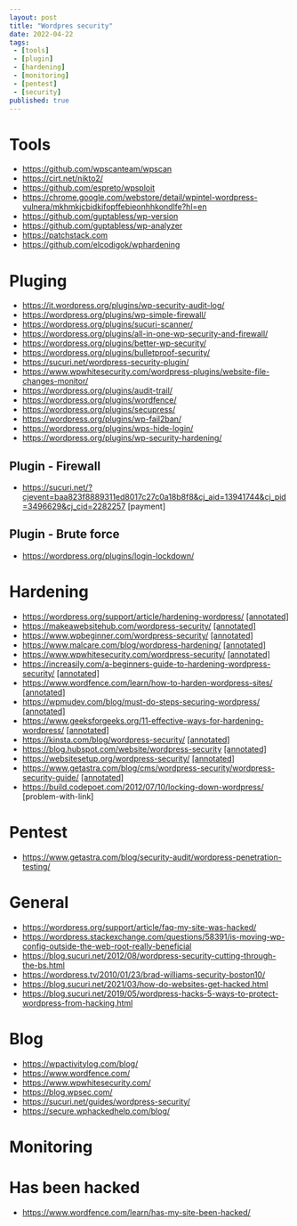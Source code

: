 ```yaml
---
layout: post
title: "Wordpres security"
date: 2022-04-22
tags:
 - [tools]
 - [plugin]
 - [hardening]
 - [monitoring]
 - [pentest]
 - [security]
published: true
---
```


# Tools
- https://github.com/wpscanteam/wpscan 
- https://cirt.net/nikto2/
- https://github.com/espreto/wpsploit
- https://chrome.google.com/webstore/detail/wpintel-wordpress-vulnera/mkhmkjcbidkifopffebieonhhkondlfe?hl=en
- https://github.com/guptabless/wp-version
- https://github.com/guptabless/wp-analyzer
- https://patchstack.com
- https://github.com/elcodigok/wphardening


# Pluging
- https://it.wordpress.org/plugins/wp-security-audit-log/
- https://wordpress.org/plugins/wp-simple-firewall/
- https://wordpress.org/plugins/sucuri-scanner/
- https://wordpress.org/plugins/all-in-one-wp-security-and-firewall/
- https://wordpress.org/plugins/better-wp-security/
- https://wordpress.org/plugins/bulletproof-security/
- https://sucuri.net/wordpress-security-plugin/
- https://www.wpwhitesecurity.com/wordpress-plugins/website-file-changes-monitor/
- https://wordpress.org/plugins/audit-trail/
- https://wordpress.org/plugins/wordfence/
- https://wordpress.org/plugins/secupress/
- https://wordpress.org/plugins/wp-fail2ban/
- https://wordpress.org/plugins/wps-hide-login/
- https://wordpress.org/plugins/wp-security-hardening/


## Plugin - Firewall
- https://sucuri.net/?cjevent=baa823f8889311ed8017c27c0a18b8f8&cj_aid=13941744&cj_pid=3496629&cj_cid=2282257 [payment]

## Plugin - Brute force 
- https://wordpress.org/plugins/login-lockdown/

# Hardening
- https://wordpress.org/support/article/hardening-wordpress/ [[annotated]](hardening.md)
- https://makeawebsitehub.com/wordpress-security/ [[annotated]](hardening.md)
- https://www.wpbeginner.com/wordpress-security/ [[annotated]](hardening.md)
- https://www.malcare.com/blog/wordpress-hardening/ [[annotated]](hardening.md)
- https://www.wpwhitesecurity.com/wordpress-security/ [[annotated]](hardening.md)
- https://increasily.com/a-beginners-guide-to-hardening-wordpress-security/ [[annotated]](hardening.md)
- https://www.wordfence.com/learn/how-to-harden-wordpress-sites/ [[annotated]](hardening.md)
- https://wpmudev.com/blog/must-do-steps-securing-wordpress/ [[annotated]](hardening.md)
- https://www.geeksforgeeks.org/11-effective-ways-for-hardening-wordpress/ [[annotated]](hardening.md)
- https://kinsta.com/blog/wordpress-security/ [[annotated]](hardening.md)
- https://blog.hubspot.com/website/wordpress-security [[annotated]](hardening.md)
- https://websitesetup.org/wordpress-security/  [[annotated]](hardening.md)
- https://www.getastra.com/blog/cms/wordpress-security/wordpress-security-guide/  [[annotated]](hardening.md)
- https://build.codepoet.com/2012/07/10/locking-down-wordpress/ [problem-with-link]

# Pentest
- https://www.getastra.com/blog/security-audit/wordpress-penetration-testing/

# General 
- https://wordpress.org/support/article/faq-my-site-was-hacked/
- https://wordpress.stackexchange.com/questions/58391/is-moving-wp-config-outside-the-web-root-really-beneficial
- https://blog.sucuri.net/2012/08/wordpress-security-cutting-through-the-bs.html
- https://wordpress.tv/2010/01/23/brad-williams-security-boston10/
- https://blog.sucuri.net/2021/03/how-do-websites-get-hacked.html
- https://blog.sucuri.net/2019/05/wordpress-hacks-5-ways-to-protect-wordpress-from-hacking.html

# Blog
- https://wpactivitylog.com/blog/
- https://www.wordfence.com/
- https://www.wpwhitesecurity.com/
- https://blog.wpsec.com/
- https://sucuri.net/guides/wordpress-security/
- https://secure.wphackedhelp.com/blog/

# Monitoring

# Has been hacked
- https://www.wordfence.com/learn/has-my-site-been-hacked/